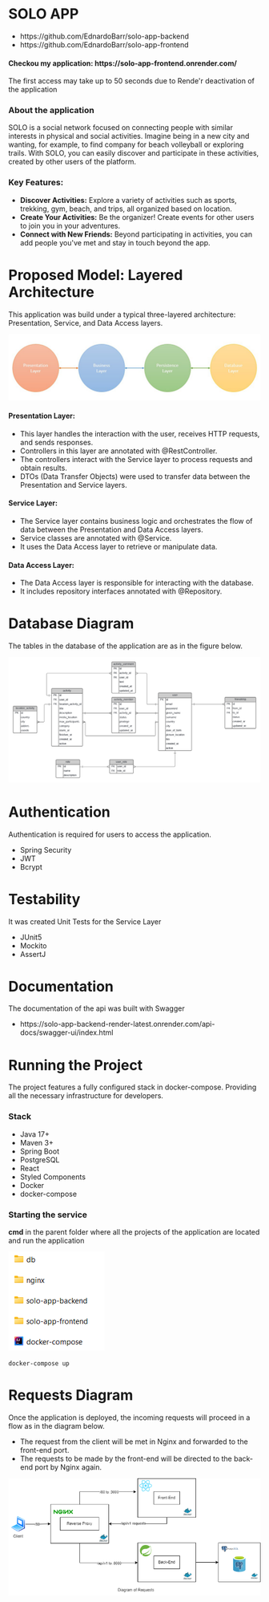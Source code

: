 <h1>SOLO APP</h1>
<ul>
    <li>https://github.com/EdnardoBarr/solo-app-backend</li>
    <li>https://github.com/EdnardoBarr/solo-app-frontend</li>
</ul>
<h4>Checkou my application: https://solo-app-frontend.onrender.com/</h4>
<p>The first access may take up to 50 seconds due to Rende'r deactivation of the application</p>
<h3>About the application</h3>
<p>SOLO is a social network focused on connecting people with similar interests in physical and social activities. Imagine being in a new city and wanting, for example, to find company for beach volleyball or exploring trails. With SOLO, you can easily discover and participate in these activities, created by other users of the platform.</p>

<h3>Key Features:</h3>
    <ul>
        <li><strong>Discover Activities:</strong> Explore a variety of activities such as sports, trekking, gym, beach, and trips, all organized based on location.</li>
        <li><strong>Create Your Activities:</strong> Be the organizer! Create events for other users to join you in your adventures.</li>
        <li><strong>Connect with New Friends:</strong> Beyond participating in activities, you can add people you've met and stay in touch beyond the app.</li>
    </ul>

<h1>Proposed Model: Layered Architecture</h1>
<p>This application was build under a typical three-layered architecture: Presentation, Service, and Data Access layers.</p>

![Texto Alternativo](https://github.com/EdnardoBarr/solo-app/blob/master/layered.jpg)

<h4>Presentation Layer:</h4>
<ul>
  <li>This layer handles the interaction with the user, receives HTTP requests, and sends responses.</li>
  <li>Controllers in this layer are annotated with @RestController.</li>
  <li>The controllers interact with the Service layer to process requests and obtain results.</li>
  <li>DTOs (Data Transfer Objects) were used to transfer data between the Presentation and Service layers.</li>
</ul>

<h4>Service Layer:</h4>
<ul>
  <li>The Service layer contains business logic and orchestrates the flow of data between the Presentation and Data Access layers.</li>
  <li>Service classes are annotated with @Service.</li>
  <li>It uses the Data Access layer to retrieve or manipulate data.</li>
</ul>

<h4>Data Access Layer:</h4>
<ul>
  <li>The Data Access layer is responsible for interacting with the database.</li>
  <li>It includes repository interfaces annotated with @Repository.</li>
</ul>

<h1>Database Diagram</h1>
<p>The tables in the database of the application are as in the figure below.
  
![Texto Alternativo](https://github.com/EdnardoBarr/solo-app/blob/master/relations-database.png)

<h1>Authentication</h1>
<p>Authentication is required for users to access the application.</p>
<ul>
  <li>Spring Security</li>
  <li>JWT</li>
  <li>Bcrypt</li>
</ul>

<h1>Testability</h1>
<p>It was created Unit Tests for the Service Layer</p>
<ul>
  <li>JUnit5</li>
  <li>Mockito</li>
  <li>AssertJ</li>
</ul>

<h1>Documentation</h1>
<p>The documentation of the api was built with Swagger</p>
<ul>
  <li>https://solo-app-backend-render-latest.onrender.com/api-docs/swagger-ui/index.html</li>
</ul>

<h1>Running the Project</h1>
<p>The project features a fully configured stack in docker-compose. Providing all the necessary infrastructure for developers.</p>

<h3>Stack</h3>
<ul>
  <li>Java 17+</li>
  <li>Maven 3+</li>
  <li>Spring Boot</li>
  <li>PostgreSQL</li>
  <li>React</li>
  <li>Styled Components</li>
  <li>Docker</li>
  <li>docker-compose</li>
</ul>

<h3>Starting the service</h3>
<p><strong>cmd</strong> in the parent folder where all the projects of the application are located and run the application</p>

![Texto Alternativo](https://github.com/EdnardoBarr/solo-app/blob/master/directory.png)

```
docker-compose up
```

<h1>Requests Diagram</h1>
<p>Once the application is deployed, the incoming requests will proceed in a flow as in the diagram below.</p>
<ul>
    <li>The request from the client will be met in Nginx and forwarded to the front-end port.</li>
    <li>The requests to be made by the front-end will be directed to the back-end port by Nginx again.</li>
</ul>

![Texto Alternativo](https://github.com/EdnardoBarr/solo-app/blob/master/requests-diagram.png)

